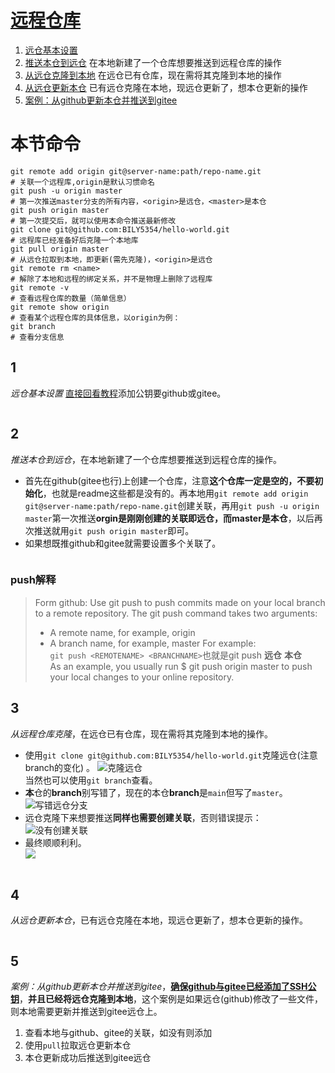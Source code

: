 # [远程仓库](./remote_repository.md)
1. [远仓基本设置](#1)
2. [推送本仓到远仓](#2) 在本地新建了一个仓库想要推送到远程仓库的操作
3. [从远仓克隆到本地](#3) 在远仓已有仓库，现在需将其克隆到本地的操作
4. [从远仓更新本仓](#4) 已有远仓克隆在本地，现远仓更新了，想本仓更新的操作   
5. [案例：从github更新本仓并推送到gitee](#5)  
# 本节命令
```
git remote add origin git@server-name:path/repo-name.git              # 关联一个远程库,origin是默认习惯命名
git push -u origin master                                             # 第一次推送master分支的所有内容，<origin>是远仓，<master>是本仓
git push origin master                                                # 第一次提交后，就可以使用本命令推送最新修改
git clone git@github.com:BILY5354/hello-world.git                     # 远程库已经准备好后克隆一个本地库
git pull origin master                                                # 从远仓拉取到本地，即更新(需先克隆)，<origin>是远仓
git remote rm <name>                                                  # 解除了本地和远程的绑定关系，并不是物理上删除了远程库
git remote -v                                                         # 查看远程仓库的数量（简单信息）
git remote show origin                                                # 查看某个远程仓库的具体信息，以origin为例：
git branch                                                            # 查看分支信息
```
## 1
_远仓基本设置_
[直接回看教程](https://www.liaoxuefeng.com/wiki/896043488029600/896954117292416#0)添加公钥要github或gitee。
```cpp
```  
## 2
_推送本仓到远仓_，在本地新建了一个仓库想要推送到远程仓库的操作。  
- 首先在github(gitee也行)上创建一个仓库，注意**这个仓库一定是空的，不要初始化**，也就是readme这些都是没有的。再本地用```git remote add origin git@server-name:path/repo-name.git```创建关联，再用```git push -u origin master```第一次推送**orgin是刚刚创建的关联即远仓，而master是本仓**，以后再次推送就用```git push origin master```即可。
- 如果想既推github和gitee就需要设置多个关联了。
```cpp
```
### push解释
> Form github:
> Use git push to push commits made on your local branch to a remote repository.
> The git push command takes two arguments:
> - A remote name, for example, origin
> - A branch name, for example, master
> For example:  
``` git push <REMOTENAME> <BRANCHNAME> ```也就是git push **远仓** **本仓**   
> As an example, you usually run $ git push origin master to push your local changes to your online repository.  
  
## 3
_从远程仓库克隆_，在远仓已有仓库，现在需将其克隆到本地的操作。  
- 使用```git clone git@github.com:BILY5354/hello-world.git```克隆远仓(注意branch的变化) 。 
![](img/clone_repo1.PNG "克隆远仓")  
当然也可以使用```git branch```查看。
- **本**仓的**branch**别写错了，现在的本仓**branch**是```main```但写了```master```。
![](img/clone_repo2.PNG "写错远仓分支") 
- 远仓克隆下来想要推送**同样也需要创建关联**，否则错误提示：
![](img/clone_repo3.PNG "没有创建关联") 
- 最终顺顺利利。  
![](img/clone_repo4.PNG "") 
```cpp
```  
## 4
_从远仓更新本仓_，已有远仓克隆在本地，现远仓更新了，想本仓更新的操作。  
```cpp
```  
## 5  
_案例：从github更新本仓并推送到gitee_，**[确保github与gitee已经添加了SSH公钥](#1)**，**并且已经将远仓克隆到本地**，这个案例是如果远仓(github)修改了一些文件，则本地需要更新并推送到gitee远仓上。  
1. 查看本地与github、gitee的关联，如没有则添加
2. 使用```pull```拉取远仓更新本仓
3. 本仓更新成功后推送到gitee远仓

```cpp
``` 

